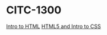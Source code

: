 # CITC-1300

<a href="intro_to_html/index.html">Intro to HTML</a>
<a href="HTML5_intro_to_css/index.html">HTML5 and Intro to CSS</a>
